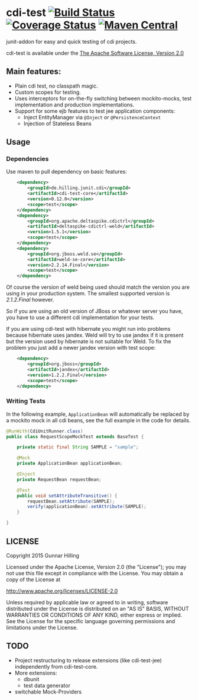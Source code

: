 cdi-test [![Build Status](https://travis-ci.org/guhilling/cdi-test.svg?branch=master)](https://travis-ci.org/guhilling/cdi-test) [![Coverage Status](https://coveralls.io/repos/guhilling/cdi-test/badge.svg?branch=master)](https://coveralls.io/r/guhilling/cdi-test?branch=master) [![Maven Central](https://img.shields.io/maven-central/v/de.hilling.junit.cdi/cdi-test.svg)](http://search.maven.org/#search|gav|1|g:"de.hilling.junit.cdi"%20AND%20a:"cdi-test")
========

junit-addon for easy and quick testing of cdi projects.

cdi-test is available under the [The Apache Software License, Version 2.0](http://www.apache.org/licenses/LICENSE-2.0.txt)


## Main features:

* Plain cdi test, no classpath magic.
* Custom scopes for testing.
* Uses interceptors for on-the-fly switching between mockito-mocks, test implementation and production implementations.
* Support for some ejb features to test jee application components:
    * Inject EntityManager via ``@Inject`` or ``@PersistenceContext``
    * Injection of Stateless Beans

## Usage

### Dependencies

Use maven to pull dependency on basic features:

```xml
    <dependency>
        <groupId>de.hilling.junit.cdi</groupId>
        <artifactId>cdi-test-core</artifactId>
        <version>0.12.0</version>
        <scope>test</scope>
    </dependency>
    <dependency>
        <groupId>org.apache.deltaspike.cdictrl</groupId>
        <artifactId>deltaspike-cdictrl-weld</artifactId>
        <version>1.5.1</version>
        <scope>test</scope>
    </dependency>
    <dependency>
        <groupId>org.jboss.weld.se</groupId>
        <artifactId>weld-se-core</artifactId>
        <version>2.2.14.Final</version>
        <scope>test</scope>
    </dependency>

```

Of course the version of weld being used should match the version you are using in your production system.
The smallest supported version is _2.1.2.Final_ however.

So if you are using an old version of JBoss or whatever server you have, you have to use a different cdi
implementation for your tests.

If you are using cdi-test with hibernate you might run into problems because hibernate uses jandex. Weld will try
to use jandex if it is present but the version used by hibernate is not suitable for Weld. To fix the problem you
just add a newer jandex version with test scope:

```xml
    <dependency>
        <groupId>org.jboss</groupId>
        <artifactId>jandex</artifactId>
        <version>1.2.2.Final</version>
        <scope>test</scope>
    </dependency>
```


### Writing Tests

In the following example, `ApplicationBean` will automatically be replaced by a mockito mock in all cdi
beans, see the full example in the code for details.

```java
@RunWith(CdiUnitRunner.class)
public class RequestScopeMockTest extends BaseTest {

    private static final String SAMPLE = "sample";

    @Mock
    private ApplicationBean applicationBean;

    @Inject
    private RequestBean requestBean;

    @Test
    public void setAttributeTransitive() {
        requestBean.setAttribute(SAMPLE);
        verify(applicationBean).setAttribute(SAMPLE);
    }

}

```

## LICENSE

 Copyright 2015 Gunnar Hilling

   Licensed under the Apache License, Version 2.0 (the "License");
   you may not use this file except in compliance with the License.
   You may obtain a copy of the License at

   http://www.apache.org/licenses/LICENSE-2.0

   Unless required by applicable law or agreed to in writing, software
   distributed under the License is distributed on an "AS IS" BASIS,
   WITHOUT WARRANTIES OR CONDITIONS OF ANY KIND, either express or implied.
   See the License for the specific language governing permissions and
   limitations under the License.


## TODO

* Project restructuring to release extensions (like cdi-test-jee) independently from cdi-test-core.
* More extensions:
    * dbunit
    * test data generator
* switchable Mock-Providers